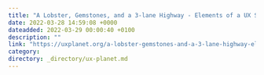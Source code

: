 ```yaml
---
title: "A Lobster, Gemstones, and a 3-lane Highway - Elements of a UX Strategy"
date: 2022-03-28 14:59:08 +0000
dateadded: 2022-03-29 00:00:40 +0100
description: ""
link: "https://uxplanet.org/a-lobster-gemstones-and-a-3-lane-highway-elements-of-a-ux-strategy-8d905c7912df?source=rss----819cc2aaeee0---4"
category:
directory: _directory/ux-planet.md
---
```

